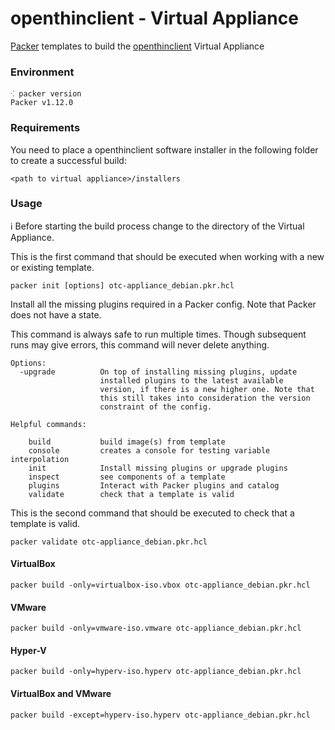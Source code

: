 # openthinclient - Virtual Appliance

[Packer](https://packer.io) templates to build the [openthinclient](http://openthinclient.org) Virtual Appliance


### Environment

```
⁖ packer version
Packer v1.12.0
```

### Requirements

You need to place a openthinclient software installer in the following folder to create a successful build:

```
<path to virtual appliance>/installers
```
   
   
### Usage

ℹ Before starting the build process change to the directory of the Virtual Appliance.

This is the first command that should be executed when working with a new
or existing template.

```
packer init [options] otc-appliance_debian.pkr.hcl
```

Install all the missing plugins required in a Packer config. Note that Packer
does not have a state.

This command is always safe to run multiple times. Though subsequent runs may
give errors, this command will never delete anything.


```
Options:
  -upgrade          On top of installing missing plugins, update
                    installed plugins to the latest available
                    version, if there is a new higher one. Note that
                    this still takes into consideration the version
                    constraint of the config.

Helpful commands:

    build           build image(s) from template
    console         creates a console for testing variable interpolation
    init            Install missing plugins or upgrade plugins
    inspect         see components of a template
    plugins         Interact with Packer plugins and catalog
    validate        check that a template is valid
```

This is the second command that should be executed to check that
 a template is valid.
```
packer validate otc-appliance_debian.pkr.hcl
```

#### VirtualBox

```
packer build -only=virtualbox-iso.vbox otc-appliance_debian.pkr.hcl 
```

#### VMware

```
packer build -only=vmware-iso.vmware otc-appliance_debian.pkr.hcl 
```

#### Hyper-V

```
packer build -only=hyperv-iso.hyperv otc-appliance_debian.pkr.hcl 
```

#### VirtualBox and VMware

```
packer build -except=hyperv-iso.hyperv otc-appliance_debian.pkr.hcl
```
